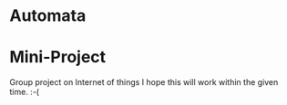 # Automata
# Mini-Project
Group project on Internet of things
I hope this will work within the given time. :-(
